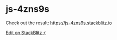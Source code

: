 # js-4zns9s

Check out the result: https://js-4zns9s.stackblitz.io

[Edit on StackBlitz ⚡️](https://stackblitz.com/edit/js-4zns9s)
